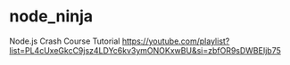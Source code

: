 # node_ninja

Node.js Crash Course Tutorial
https://youtube.com/playlist?list=PL4cUxeGkcC9jsz4LDYc6kv3ymONOKxwBU&si=zbfOR9sDWBEIjb75

